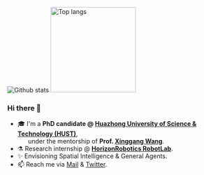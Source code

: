 <img src="https://github-readme-stats.vercel.app/api?username=npurson&show_icons=true" alt="Github stats"/> <img src="https://github-readme-stats.vercel.app/api/top-langs/?username=npurson&layout=compact" alt="Top langs" height="195"/>
<!--  <img src="https://github-readme-stats.vercel.app/api?username=npurson&show_icons=true&hide=issues" alt="Github stats" height="170"/> <img src="https://github-readme-stats.vercel.app/api/top-langs/?username=npurson&layout=compact" alt="Top langs" height="170"/> -->

### Hi there 👋

- 🎓 I'm a **PhD candidate @ [Huazhong University of Science & Technology (HUST)](http://english.hust.edu.cn/)**,</br>
&nbsp; &nbsp; &nbsp; under the mentorship of **Prof. [Xinggang Wang](https://xwcv.github.io/)**.
- ⚗️ Research internship @ **[HorizonRobotics RobotLab](https://horizonrobotics.github.io/robot_lab/main/index.html)**.
- ✨ Envisioning Spatial Intelligence & General Agents.
- 📫 Reach me via [Mail](natterpurson@qq.com) & [Twitter](https://twitter.com/npurson_).

<!--
**npurson/npurson** is a ✨ _special_ ✨ repository because its `README.md` (this file) appears on your GitHub profile.

Here are some ideas to get you started:

- 🔭 I’m currently working on ...
- 🌱 I’m currently learning ...
- 👯 I’m looking to collaborate on ...
- 🤔 I’m looking for help with ...
- 💬 Ask me about ...
- 📫 How to reach me: ...
- 😄 Pronouns: ...
- ⚡ Fun fact: ...
-->
